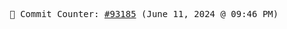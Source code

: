 <p align="center">
    <samp>
        📮 Commit Counter: <a href="https://github.com/Javascript-void0/Javascript-void0/commits/main">#93185</a> (June 11, 2024 @ 09:46 PM)
    </samp>
</p>